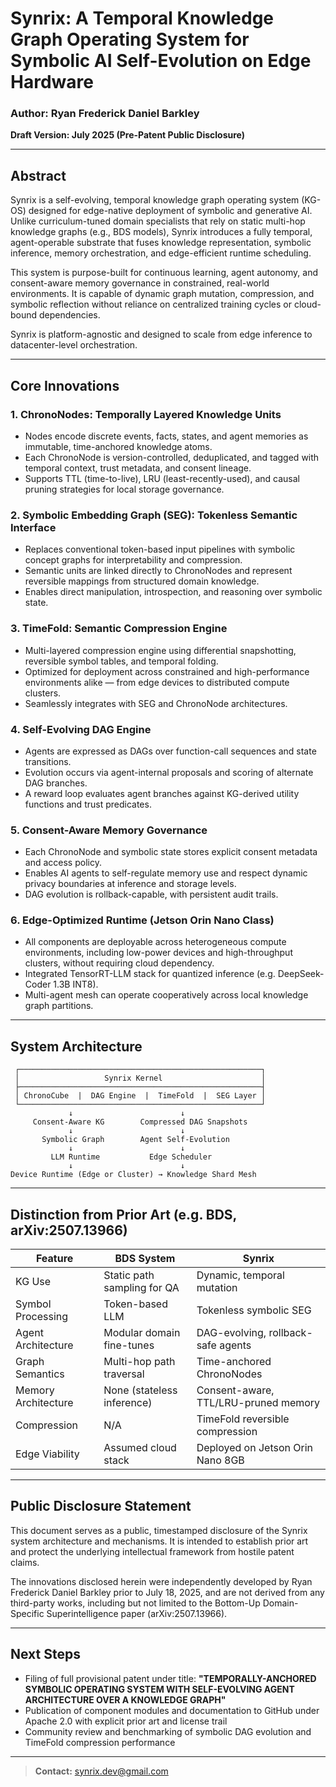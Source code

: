 # Synrix: A Temporal Knowledge Graph Operating System for Symbolic AI Self-Evolution on Edge Hardware

### Author: Ryan Frederick Daniel Barkley

**Draft Version: July 2025 (Pre-Patent Public Disclosure)**

---

## Abstract

Synrix is a self-evolving, temporal knowledge graph operating system (KG-OS) designed for edge-native deployment of symbolic and generative AI. Unlike curriculum-tuned domain specialists that rely on static multi-hop knowledge graphs (e.g., BDS models), Synrix introduces a fully temporal, agent-operable substrate that fuses knowledge representation, symbolic inference, memory orchestration, and edge-efficient runtime scheduling.

This system is purpose-built for continuous learning, agent autonomy, and consent-aware memory governance in constrained, real-world environments. It is capable of dynamic graph mutation, compression, and symbolic reflection without reliance on centralized training cycles or cloud-bound dependencies.

Synrix is platform-agnostic and designed to scale from edge inference to datacenter-level orchestration.

---

## Core Innovations

### 1. **ChronoNodes: Temporally Layered Knowledge Units**

- Nodes encode discrete events, facts, states, and agent memories as immutable, time-anchored knowledge atoms.
- Each ChronoNode is version-controlled, deduplicated, and tagged with temporal context, trust metadata, and consent lineage.
- Supports TTL (time-to-live), LRU (least-recently-used), and causal pruning strategies for local storage governance.

### 2. **Symbolic Embedding Graph (SEG): Tokenless Semantic Interface**

- Replaces conventional token-based input pipelines with symbolic concept graphs for interpretability and compression.
- Semantic units are linked directly to ChronoNodes and represent reversible mappings from structured domain knowledge.
- Enables direct manipulation, introspection, and reasoning over symbolic state.

### 3. **TimeFold: Semantic Compression Engine**

- Multi-layered compression engine using differential snapshotting, reversible symbol tables, and temporal folding.
- Optimized for deployment across constrained and high-performance environments alike — from edge devices to distributed compute clusters.
- Seamlessly integrates with SEG and ChronoNode architectures.

### 4. **Self-Evolving DAG Engine**

- Agents are expressed as DAGs over function-call sequences and state transitions.
- Evolution occurs via agent-internal proposals and scoring of alternate DAG branches.
- A reward loop evaluates agent branches against KG-derived utility functions and trust predicates.

### 5. **Consent-Aware Memory Governance**

- Each ChronoNode and symbolic state stores explicit consent metadata and access policy.
- Enables AI agents to self-regulate memory use and respect dynamic privacy boundaries at inference and storage levels.
- DAG evolution is rollback-capable, with persistent audit trails.

### 6. **Edge-Optimized Runtime (Jetson Orin Nano Class)**

- All components are deployable across heterogeneous compute environments, including low-power devices and high-throughput clusters, without requiring cloud dependency.
- Integrated TensorRT-LLM stack for quantized inference (e.g. DeepSeek-Coder 1.3B INT8).
- Multi-agent mesh can operate cooperatively across local knowledge graph partitions.

---

## System Architecture

```
 ┌──────────────────────────────────────────────────────┐
 │                   Synrix Kernel                      │
 ├──────────────────────────────────────────────────────┤
 │ ChronoCube  |  DAG Engine  |  TimeFold  |  SEG Layer │
 └──────────────────────────────────────────────────────┘
             ↓                        ↓
     Consent-Aware KG        Compressed DAG Snapshots
             ↓                        ↓
       Symbolic Graph        Agent Self-Evolution
             ↓                        ↓
         LLM Runtime           Edge Scheduler
             ↓                        ↓
Device Runtime (Edge or Cluster) → Knowledge Shard Mesh        
```

---

## Distinction from Prior Art (e.g. BDS, arXiv:2507.13966)

| Feature             | BDS System                  | Synrix                               |
| ------------------- | --------------------------- | ------------------------------------ |
| KG Use              | Static path sampling for QA | Dynamic, temporal mutation           |
| Symbol Processing   | Token-based LLM             | Tokenless symbolic SEG               |
| Agent Architecture  | Modular domain fine-tunes   | DAG-evolving, rollback-safe agents   |
| Graph Semantics     | Multi-hop path traversal    | Time-anchored ChronoNodes            |
| Memory Architecture | None (stateless inference)  | Consent-aware, TTL/LRU-pruned memory |
| Compression         | N/A                         | TimeFold reversible compression      |
| Edge Viability      | Assumed cloud stack         | Deployed on Jetson Orin Nano 8GB     |

---

## Public Disclosure Statement

This document serves as a public, timestamped disclosure of the Synrix system architecture and mechanisms. It is intended to establish prior art and protect the underlying intellectual framework from hostile patent claims.

The innovations disclosed herein were independently developed by Ryan Frederick Daniel Barkley prior to July 18, 2025, and are not derived from any third-party works, including but not limited to the Bottom-Up Domain-Specific Superintelligence paper (arXiv:2507.13966).

---

## Next Steps

- Filing of full provisional patent under title: **"TEMPORALLY-ANCHORED SYMBOLIC OPERATING SYSTEM WITH SELF-EVOLVING AGENT ARCHITECTURE OVER A KNOWLEDGE GRAPH"**
- Publication of component modules and documentation to GitHub under Apache 2.0 with explicit prior art and license trail
- Community review and benchmarking of symbolic DAG evolution and TimeFold compression performance

---

> **Contact:** [synrix.dev@gmail.com](mailto\:synrix.dev@gmail.com)

